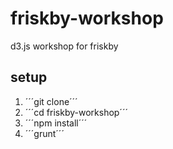 # friskby-workshop
d3.js workshop for friskby

## setup
1. ´´´git clone´´´
2. ´´´cd friskby-workshop´´´
3. ´´´npm install´´´
4. ´´´grunt´´´
